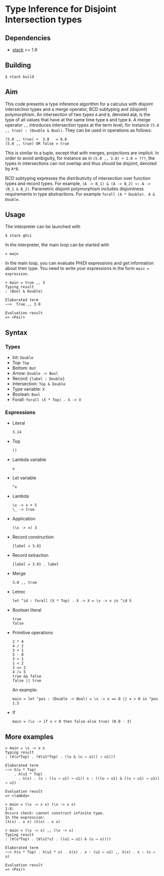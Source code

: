 # Type Inference for Disjoint Intersection types

## Dependencies

- [stack](https://docs.haskellstack.org/en/stable/README/) >= 1.9

## Building

```shell
$ stack build
```
## Aim
This code presents a type inference algorithm for a calculus with disjoint intersection types and a merge operator, BCD subtyping and (disjoint) polymorphism.
An intersection of two types `A` and `B`, denoted `A&B`, is the type of all values that have at the same time type `A` and type `B`.
A merge operator `,,` introduces intersection types at the term level, for instance `(5.0 ,, true) : (Double & Bool)`.
They can be used in operations as follows:
```
(5.0 ,, true) +  3.0   = 8.0
(5.0 ,, true) OR false = true
```
This is similar to a tuple, except that with merges, projections are implicit. 
In order to avoid ambiguity, for instance as in `(5.0 ,, 3.0) + 1.0 = ???`, the types in intersections can not overlap and thus should be disjoint, denoted by `A*B`.

BCD subtyping expresses the distributivity of intersection over function types and record types. For example, `(A -> B_1) & (A -> B_2) <: A -> (B_1 & B_2)`.
Parametric disjoint polymorphism includes disjointness requirements in type abstractions. For example `forall (A * Double). A & Double`.

## Usage

The interpreter can be launched with

```shell
$ stack ghci
```

In the interpreter, the main loop can be started with

```shell
> main
```

In the main loop, you can evaluate PHiDI expressions and get information about
their type. You need to write your expressions in the form `main = expression`.

```shell
> main = true ,, 3
Typing result
: (Bool & Double)

Elaborated term
~~>  True ,, 3.0

Evaluation result
=> <Pair>
```

## Syntax

### Types

- Int: `Double`
- Top: `Top`
- Bottom: `Bot`
- Arrow: `Double -> Bool`
- Record: `{label : Double}`
- Intersection: `Top & Double`
- Type variable: `X`
- Boolean: `Bool`
- Forall: `forall (X * Top) . X -> X`

### Expressions

- Literal
    ```
    3.14
    ```
- Top
    ```
    ()
    ```
- Lambda variable
    ```
    x
    ```
- Let variable
    ```
    ^x
    ```
- Lambda
    ```
    \x -> x + 5
    \_ -> true
    ```
- Application
    ```
    (\x -> x) 3
    ```
- Record construction
    ```
    {label = 3.0}
    ```
- Record extraction
    ```
    {label = 3.0} . label
    ```
- Merge
    ```
    3.0 ,, true
    ```
- Letrec
    ```
    let ^id : forall (X * Top) . X -> X = \v -> v in ^id 5
    ```
- Boolean literal
    ```
    true
    false
    ```
- Primitive operations
    ```
    2 * 4
    4 / 2
    3 + 1
    5 - 0
    3 > 1
    1 < 2
    3 == 2
    4 /= 5
    true && false
    false || true
    ```
    An example:
    ```
    main = let ^pos : (Double -> Bool) = \x -> x == 0 || x > 0 in ^pos 1.5
    ```
- If
    ```
    main = (\x -> if x < 0 then false else true) (0.0 - 3)
    ```

## More examples

```
> main = \x -> x x
Typing result
: (∀(u*Top) . (∀(u1*Top) . ((u & (u → u1)) → u1)))

Elaborated term
~~> Λ(u * Top)
    . Λ(u1 * Top)
      . λ(x) . (x : ((u → u1) → u1)) x : (((u → u1) & ((u → u1) → u1)) → u1)

Evaluation result
=> <lambda>
```

```
> main = (\x -> x x) (\x -> x x)
1:8:
Occurs check: cannot construct infinite type.
In the expression:
(λ(x) . x x) (λ(x) . x x)
```

```
> main = (\x -> x) ,, (\x -> x)
Typing result
: (∀(u*Top) . (∀(u1*u) . ((u1 → u1) & (u → u))))

Elaborated term
~~> Λ(u * Top) . Λ(u1 * u) . λ(x) . x : (u1 → u1) ,, λ(x) . x : (u → u)

Evaluation result
=> <Pair>
```

<!--
## Tests

### Testing soundness

```
stack ghci
test_soundness
```

### Testing completeness

```
stack ghci
test_completeness
```

### Testing principality

```
stack ghci
test_principality
```

Testing this property is future work.
-->
